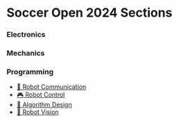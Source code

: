 # Soccer Open 2024 Sections

### Electronics

### Mechanics

### Programming

- [📁 Robot Communication]()
- [🎮 Robot Control]()
- [🤖 Algorithm Design]()
- [📸 Robot Vision]()